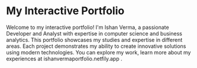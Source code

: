 # My Interactive Portfolio

Welcome to my interactive portfolio! I'm Ishan Verma, a passionate Developer and Analyst with expertise in computer science and business analytics. This portfolio showcases my studies and expertise in different areas. Each project demonstrates my ability to create innovative solutions using modern technologies. You can explore my work, learn more about my experiences at ishanvermaportfolio.netfily.app .
